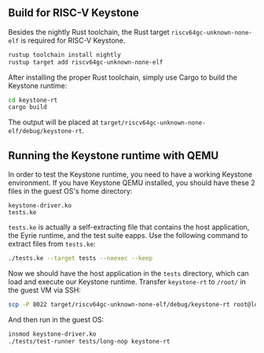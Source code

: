 ## Build for RISC-V Keystone

Besides the nightly Rust toolchain, the Rust target `riscv64gc-unknown-none-elf` is required for RISC-V Keystone.

```sh
rustup toolchain install nightly
rustup target add riscv64gc-unknown-none-elf
```

After installing the proper Rust toolchain, simply use Cargo to build the Keystone runtime:

```sh
cd keystone-rt
cargo build
```

The output will be placed at `target/riscv64gc-unknown-none-elf/debug/keystone-rt`.

## Running the Keystone runtime with QEMU

In order to test the Keystone runtime, you need to have a working Keystone environment. If you have Keystone QEMU installed, you should have these 2 files in the guest OS's home directory:

```
keystone-driver.ko
tests.ke
```

`tests.ke` is actually a self-extracting file that contains the host application, the Eyrie runtime, and the test suite eapps. Use the following command to extract files from `tests.ke`:

```sh
./tests.ke --target tests --noexec --keep
```

Now we should have the host application in the `tests` directory, which can load and execute our Keystone runtime. Transfer `keystone-rt` to `/root/` in the guest VM via SSH:

```sh
scp -P 8022 target/riscv64gc-unknown-none-elf/debug/keystone-rt root@localhost:/root/
```

And then run in the guest OS:

```sh
insmod keystone-driver.ko
./tests/test-runner tests/long-nop keystone-rt
```

